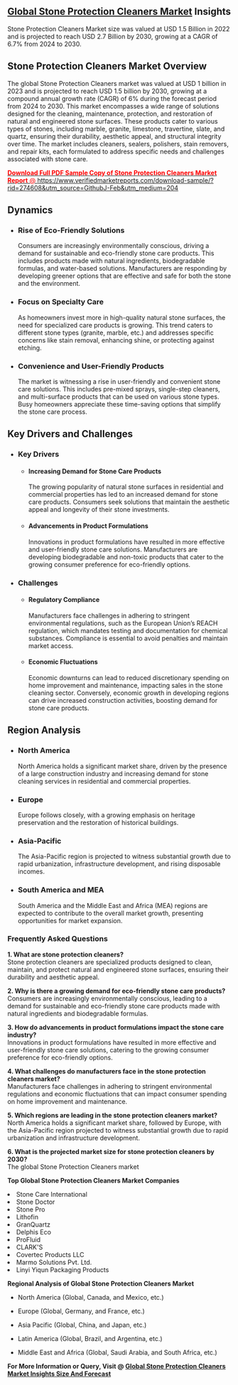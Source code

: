 <h2><a href="https://www.verifiedmarketreports.com/download-sample/?rid=274608&amp;utm_source=GithubJ&amp;utm_medium=204" target="_blank">Global Stone Protection Cleaners Market</a> Insights</h2><p>Stone Protection Cleaners Market size was valued at USD 1.5 Billion in 2022 and is projected to reach USD 2.7 Billion by 2030, growing at a CAGR of 6.7% from 2024 to 2030.</p><p> <h2>Stone Protection Cleaners Market Overview</h2> <p>The global Stone Protection Cleaners market was valued at USD 1 billion in 2023 and is projected to reach USD 1.5 billion by 2030, growing at a compound annual growth rate (CAGR) of 6% during the forecast period from 2024 to 2030. This market encompasses a wide range of solutions designed for the cleaning, maintenance, protection, and restoration of natural and engineered stone surfaces. These products cater to various types of stones, including marble, granite, limestone, travertine, slate, and quartz, ensuring their durability, aesthetic appeal, and structural integrity over time. The market includes cleaners, sealers, polishers, stain removers, and repair kits, each formulated to address specific needs and challenges associated with stone care. </p> <p><a href="https://www.verifiedmarketreports.com/download-sample/?rid=274668"><p><span class=""><span style="color: #ff0000;"><strong>Download Full PDF Sample Copy of Stone Protection Cleaners Market Report</strong> @ </span><a href="https://www.verifiedmarketreports.com/download-sample/?rid=274608&amp;utm_source=GithubJ-Feb&amp;utm_medium=204" target="_blank">https://www.verifiedmarketreports.com/download-sample/?rid=274608&amp;utm_source=GithubJ-Feb&amp;utm_medium=204</a></span></p></a></p> <h2>Dynamics</h2> <ul> <li><h3>Rise of Eco-Friendly Solutions</h3> <p>Consumers are increasingly environmentally conscious, driving a demand for sustainable and eco-friendly stone care products. This includes products made with natural ingredients, biodegradable formulas, and water-based solutions. Manufacturers are responding by developing greener options that are effective and safe for both the stone and the environment. </p> </li> <li><h3>Focus on Specialty Care</h3> <p>As homeowners invest more in high-quality natural stone surfaces, the need for specialized care products is growing. This trend caters to different stone types (granite, marble, etc.) and addresses specific concerns like stain removal, enhancing shine, or protecting against etching. </p> </li> <li><h3>Convenience and User-Friendly Products</h3> <p>The market is witnessing a rise in user-friendly and convenient stone care solutions. This includes pre-mixed sprays, single-step cleaners, and multi-surface products that can be used on various stone types. Busy homeowners appreciate these time-saving options that simplify the stone care process. </p> </li> </ul> <h2>Key Drivers and Challenges</h2> <ul> <li><h3>Key Drivers</h3> <ul> <li><h4>Increasing Demand for Stone Care Products</h4> <p>The growing popularity of natural stone surfaces in residential and commercial properties has led to an increased demand for stone care products. Consumers seek solutions that maintain the aesthetic appeal and longevity of their stone investments. </p> </li> <li><h4>Advancements in Product Formulations</h4> <p>Innovations in product formulations have resulted in more effective and user-friendly stone care solutions. Manufacturers are developing biodegradable and non-toxic products that cater to the growing consumer preference for eco-friendly options. </p> </li> </ul> </li> <li><h3>Challenges</h3> <ul> <li><h4>Regulatory Compliance</h4> <p>Manufacturers face challenges in adhering to stringent environmental regulations, such as the European Union’s REACH regulation, which mandates testing and documentation for chemical substances. Compliance is essential to avoid penalties and maintain market access. </p> </li> <li><h4>Economic Fluctuations</h4> <p>Economic downturns can lead to reduced discretionary spending on home improvement and maintenance, impacting sales in the stone cleaning sector. Conversely, economic growth in developing regions can drive increased construction activities, boosting demand for stone care products. </p> </li> </ul> </li> </ul> <h2>Region Analysis</h2> <ul> <li><h3>North America</h3> <p>North America holds a significant market share, driven by the presence of a large construction industry and increasing demand for stone cleaning services in residential and commercial properties. </p> </li> <li><h3>Europe</h3> <p>Europe follows closely, with a growing emphasis on heritage preservation and the restoration of historical buildings. </p> </li> <li><h3>Asia-Pacific</h3> <p>The Asia-Pacific region is projected to witness substantial growth due to rapid urbanization, infrastructure development, and rising disposable incomes. </p> </li> <li><h3>South America and MEA</h3> <p>South America and the Middle East and Africa (MEA) regions are expected to contribute to the overall market growth, presenting opportunities for market expansion. </p> </li> </ul> <h3>Frequently Asked Questions</h3> <p><strong>1. What are stone protection cleaners?</strong><br>Stone protection cleaners are specialized products designed to clean, maintain, and protect natural and engineered stone surfaces, ensuring their durability and aesthetic appeal. </p> <p><strong>2. Why is there a growing demand for eco-friendly stone care products?</strong><br>Consumers are increasingly environmentally conscious, leading to a demand for sustainable and eco-friendly stone care products made with natural ingredients and biodegradable formulas. </p> <p><strong>3. How do advancements in product formulations impact the stone care industry?</strong><br>Innovations in product formulations have resulted in more effective and user-friendly stone care solutions, catering to the growing consumer preference for eco-friendly options. </p> <p><strong>4. What challenges do manufacturers face in the stone protection cleaners market?</strong><br>Manufacturers face challenges in adhering to stringent environmental regulations and economic fluctuations that can impact consumer spending on home improvement and maintenance. </p> <p><strong>5. Which regions are leading in the stone protection cleaners market?</strong><br>North America holds a significant market share, followed by Europe, with the Asia-Pacific region projected to witness substantial growth due to rapid urbanization and infrastructure development. </p> <p><strong>6. What is the projected market size for stone protection cleaners by 2030?</strong><br>The global Stone Protection Cleaners market</p><p><strong>Top Global Stone Protection Cleaners Market Companies</strong></p><div data-test-id=""><p><li>Stone Care International</li><li> Stone Doctor</li><li> Stone Pro</li><li> Lithofin</li><li> GranQuartz</li><li> Delphis Eco</li><li> ProFluid</li><li> CLARK'S</li><li> Covertec Products LLC</li><li> Marmo Solutions Pvt. Ltd.</li><li> Linyi Yiqun Packaging Products</li></p><div><strong>Regional Analysis of&nbsp;Global Stone Protection Cleaners Market</strong></div><ul><li dir="ltr"><p dir="ltr">North America&nbsp;(Global, Canada, and Mexico, etc.)</p></li><li dir="ltr"><p dir="ltr">Europe (Global, Germany, and France, etc.)</p></li><li dir="ltr"><p dir="ltr">Asia Pacific&nbsp;(Global, China, and Japan, etc.)</p></li><li dir="ltr"><p dir="ltr">Latin America&nbsp;(Global, Brazil, and Argentina, etc.)</p></li><li dir="ltr">Middle East and Africa&nbsp;(Global, Saudi Arabia, and South Africa, etc.)</li></ul><p><strong>For More Information or Query, Visit @&nbsp;</strong><strong><a href="https://www.verifiedmarketreports.com/product/stone-protection-cleaners-market/?utm_source=GithubJ&amp;utm_medium=204" target="_blank">Global Stone Protection Cleaners Market Insights Size And Forecast</a></strong></p></div>
